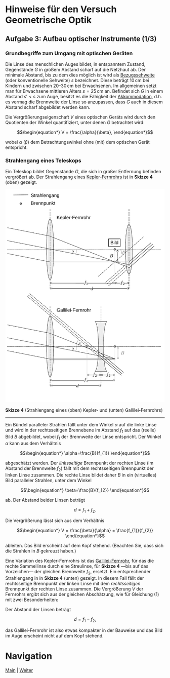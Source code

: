 # Hinweise für den Versuch Geometrische Optik

## Aufgabe 3: Aufbau optischer Instrumente (1/3)

### Grundbegriffe zum Umgang mit optischen Geräten

Die Linse des menschlichen Auges bildet, in entspanntem Zustand, Gegenstände $G$ in großem Abstand scharf auf die Netzhaut ab. Der minimale Abstand, bis zu dem dies möglich ist wird als [Bezugssehweite](https://de.wikipedia.org/wiki/Aufl%C3%B6sungsverm%C3%B6gen#Auge) (oder konventionelle Sehweite) $s$ bezeichnet. Diese beträgt $10\,\mathrm{cm}$ bei Kindern und zwischen $\text{20--30}\,\mathrm{cm}$ bei Erwachsenen. Im allgemeinen setzt man für Erwachsene mittleren Alters $s=25\,\mathrm{cm}$ an. Befindet sich $G$ in einem Abstand $s'<s$ zum Auge, besitzt es die Fähigkeit der [Akkommodation](https://de.wikipedia.org/wiki/Akkommodation_(Auge)), d.h. es vermag die Brennweite der Linse so anzupassen, dass $G$ auch in diesem Abstand scharf abgebildet werden kann.

Die Vergrößerungseigenschaft $V$ eines optischen Geräts wird durch den Quotienten der Winkel quantifiziert, unter denen $G$ betrachtet wird: 

```math
\begin{equation*}
V = \frac{\alpha}{\beta},
\end{equation*}
```

wobei $\alpha$ ($\beta$) dem Betrachtungswinkel ohne (mit) dem optischen Gerät entspricht.  

### Strahlengang eines Teleskops

Ein Teleskop bildet Gegenstände $G$, die sich in großer Entfernung befinden vergrößert ab. Der Strahlengang eines [Kepler-Fernrohrs](https://de.wikipedia.org/wiki/Fernrohr#Kepler-Fernrohr) ist in **Skizze 4** (oben) gezeigt. 

<img src="../figures/KeplerGallilei.png" width="900" style="zoom:100%;" />

**Skizze 4** (Strahlengang eines (oben) Kepler- und (unten) Gallilei-Fernrohrs)

---

Ein Bündel paralleler Strahlen fällt unter dem Winkel $\alpha$ auf die linke Linse und wird in der rechtsseitigen Brennebene im Abstand $f_{1}$ auf das (reelle) Bild $B$ abgebildet, wobei $f_{1}$ der Brennweite der Linse entspricht. Der Winkel $\alpha$ kann aus dem Verhältnis

```math
\begin{equation*}
\alpha=\frac{B}{f_{1}}
\end{equation*}
```

abgeschätzt werden. Der *linksseitige* Brennpunkt der rechten Linse (im Abstand der Brennweite $f_{2}$) fällt mit dem rechtsseitigen Brennpunkt der linken Linse zusammen. Die rechte Linse bildet daher $B$ in ein (virtuelles) Bild paralleler Strahlen, unter dem Winkel 

```math
\begin{equation*}
\beta=\frac{B}{f_{2}}
\end{equation*}
```

ab. Der Abstand beider Linsen beträgt

```math
\begin{equation*}
d=f_{1}+f_{2}.
\end{equation*}
```

Die Vergrößerung lässt sich aus dem Verhältnis

```math
\begin{equation*}
V = \frac{\beta}{\alpha} = \frac{f_{1}}{f_{2}}
\end{equation*}
```

ableiten. Das Bild erscheint auf dem Kopf stehend. (Beachten Sie, dass sich die Strahlen in $B$ gekreuzt haben.) 

Eine Variation des Kepler-Fernrohrs ist das [Gallilei-Fernrohr](https://de.wikipedia.org/wiki/Fernrohr#Galilei-Fernrohr), für das die rechte Sammellinse durch eine Streulinse, für **Skizze 4** —bis auf das Vorzeichen— der gleichen Brennweite $f_{2}$, ersetzt. Ein entsprechender Strahlengang in in **Skizze 4** (unten) gezeigt. In diesem Fall fällt der rechtsseitige Brennpunkt der linken Linse mit dem *rechtsseitigen* Brennpunkt der rechten Linse zusammen. Die Vergrößerung $V$ der Fernrohrs ergibt sich aus der gleichen Abschätzung, wie für Gleichung (1) mit zwei Besonderheiten: 

Der Abstand der Linsen beträgt 

```math
\begin{equation*}
d = f_{1} - f_{2},
\end{equation*}
```

das Gallilei-Fernrohr ist also etwas kompakter in der Bauweise und das Bild im Auge erscheint nicht auf dem Kopf stehend. 

# Navigation

 [Main](https://git.scc.kit.edu/etp-lehre/p1-for-students/-/tree/main/Geometrische_Optik) | [Weiter](https://git.scc.kit.edu/etp-lehre/p1-for-students/-/blob/main/Geometrische_Optik/doc/Hinweise-Aufgabe-3-a.md)

